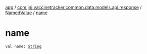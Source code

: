 [app](../../index.md) / [com.jnj.vaccinetracker.common.data.models.api.response](../index.md) / [NamedValue](index.md) / [name](./name.md)

# name

`val name: `[`String`](https://kotlinlang.org/api/latest/jvm/stdlib/kotlin/-string/index.html)